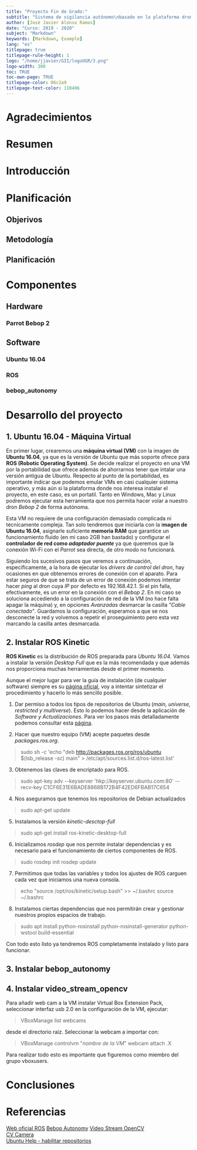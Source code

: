```yaml
---
title: "Proyecto Fin de Grado:"
subtitle: "Sistema de vigilancia autónomo\nbasado en la plataforma dron Parrot Bebop 2"
author: [José Javier Alonso Ramos]
date: "Curso: 2019 - 2020"
subject: "Markdown"
keywords: [Markdown, Example]
lang: "es"
titlepage: true
titlepage-rule-height: 1
logo: "/home/jjavier/GII/logoUGR/3.png"  
logo-width: 300
toc: TRUE
toc-own-page: TRUE
titlepage-color: 06c2a9
titlepage-text-color: 110406
---
```


# Agradecimientos

# Resumen

# Introducción

# Planificación

## Objerivos

## Metodología

## Planificación

# Componentes

## Hardware

### Parrot Bebop 2

## Software

### Ubuntu 16.04

### ROS

### bebop_autonomy

# Desarrollo del proyecto

## 1. Ubuntu 16.04 - Máquina Virtual

En primer lugar, crearemos una **máquina virtual (VM)** con la imagen de **Ubuntu 16.04**, ya que es la versión de Ubuntu que más soporte ofrece para **ROS (Robotic Operating System)**.
Se decide realizar el proyecto en una VM por la portabilidad que ofrece además de ahorrarnos tener que intalar una versión antigua de Ubuntu. Respecto al punto de la portabilidad, es importante indicar que podemos emular VMs en casi cualquier sistema operativo, y más aún si la plataforma donde nos interesa instalar el proyecto, en este caso, es un portatil. Tanto en Windows, Mac y Linux podremos ejecutar esta herramienta que nos permita hacer volar a nuestro dron _Bebop 2_ de forma autónoma.  

Esta VM no requiere de una configuración demasiado complicada ni técnicamente compleja. Tan solo tendremos que iniciarla con la i**magen de Ubuntu 16.04**, asignarle suficiente **memoria RAM** que garantice un funcionamiento fluido (en mi caso 2GB han bastado) y configurar el **controlador de red como _adaptador puente_** ya que queremos que la conexión Wi-Fi con el _Parrot_ sea directa, de otro modo no funcionará.

Siguiendo los sucesivos pasos que veremos a continuación, específicamente, a la hora de ejecutar los _drivers de control del dron_, hay ocasiones en que obtenemos errores de conexión con el aparato. Para estar seguros de que se trata de un error de conexión podemos intentar hacer _ping_ al dron cuya _IP_ por defecto es $192.168.42.1$. Si el pin falla, efectivamente, es un error en la conexión con el _Bebop 2_. En mi caso se soluciona accediendo a la configuración de red de la VM (no hace falta apagar la máquina) y, en opciones _Avanzadas_ desmarcar la casilla _"Cable conectado"_. Guardamos la configuración, esperamos a que se nos desconecte la red y volvemos a repetir el proseguimiento pero esta vez marcando la casilla antes desmarcada.

## 2. Instalar ROS Kinetic

**ROS Kinetic** es la distribución de ROS preparada para _Ubuntu 16.04_. Vamos a instalar la versión _Desktop Full_ que es la más recomendada y que además nos proporciona muchas herramientas desde el primer momento.

Aunque el mejor lugar para ver la guía de instalación (de cualquier software) siempre es su [página oficial](http://wiki.ros.org/kinetic/Installation/Ubuntu), voy a intentar sintetizar el procedimiento y hacerlo lo más sencillo posible.

1. Dar permiso a todos los tipos de repositorios de Ubuntu (_main, universe, restricted y multiverse_). Esto lo podemos hacer desde la aplicación de _Software y Actualizaciones_.
Para ver los pasos más detalladamente podemos consultar esta [página](https://help.ubuntu.com/community/Repositories/Ubuntu).

2. Hacer que nuestro equipo (VM) acepte paquetes desde _packages.ros.org_.
>sudo sh -c 'echo "deb http://packages.ros.org/ros/ubuntu $(lsb_release -sc) main" > /etc/apt/sources.list.d/ros-latest.list'

3. Obtenemos las claves de encriptado para ROS.
>sudo apt-key adv --keyserver 'hkp://keyserver.ubuntu.com:80' --recv-key C1CF6E31E6BADE8868B172B4F42ED6FBAB17C654  

4. Nos aseguramos que tenemos los repositorios de Debian actualizados
>sudo apt-get update

5. Instalamos la versión _kinetic-desctop-full_
>sudo apt-get install ros-kinetic-desktop-full

6. Inicializamos _rosdep_ que nos permite instalar dependencias y es necesario para el funcionamiento de ciertos componentes de ROS.
>sudo rosdep init
rosdep update

7. Permitimos que todas las variables y todos los ajustes de ROS carguen cada vez que iniciamos una nueva consola.
>echo "source /opt/ros/kinetic/setup.bash" >> ~/.bashrc
source ~/.bashrc

8. Instalamos ciertas dependencias que nos permitirán crear y gestionar nuestros propios espacios de trabajo.
>sudo apt install python-rosinstall python-rosinstall-generator python-wstool build-essential

Con todo esto listo ya tendremos ROS completamente instalado y listo para funcionar.

## 3. Instalar bebop_autonomy

## 4. Instalar video_stream_opencv

Para añadir web cam a la VM instalar Virtual Box Extension Pack, seleccionar interfaz usb 2.0 en la configuración de la VM, ejecutar:
>VBoxManage list webcams  

desde el directorio raíz. Seleccionar la webcam a importar con:  

>VBoxManage controlvm "_nombre de la VM_" webcam attach .X  

Para realizar todo esto es importante que figuremos como miembro del grupo vboxusers.

### 

# Conclusiones

# Referencias

[Web oficial ROS](http://wiki.ros.org/es)
[Bebop Autonomy](https://bebop-autonomy.readthedocs.io/en/latest/index.html)
[Video Stream OpenCV](http://wiki.ros.org/video_stream_opencv)  
[CV Camera](http://wiki.ros.org/cv_camera)  
[Ubuntu Help - habilitar repositorios](https://help.ubuntu.com/community/Repositories/Ubuntu)  
